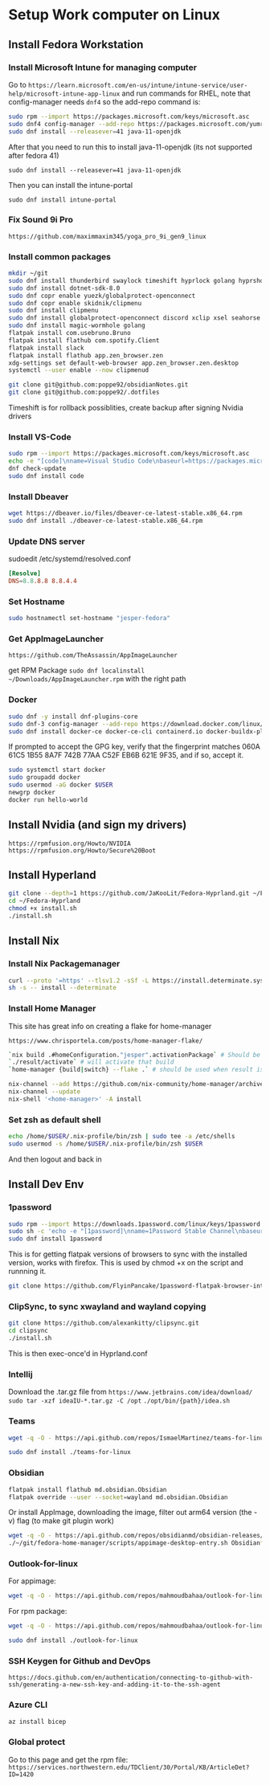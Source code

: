 # Setup Work computer on Linux

## Install Fedora Workstation 

### Install Microsoft Intune for managing computer

Go to `https://learn.microsoft.com/en-us/intune/intune-service/user-help/microsoft-intune-app-linux` and run commands for RHEL, 
note that config-manager needs `dnf4` so the add-repo command is:

```sh
sudo rpm --import https://packages.microsoft.com/keys/microsoft.asc
sudo dnf4 config-manager --add-repo https://packages.microsoft.com/yumrepos/microsoft-rhel9.0-prod
sudo dnf install --releasever=41 java-11-openjdk 
```

After that you need to run this to install java-11-openjdk (its not supported after fedora 41)

`sudo dnf install --releasever=41 java-11-openjdk`

Then you can install the intune-portal

`sudo dnf install intune-portal`


### Fix Sound 9i Pro

```url
https://github.com/maximmaxim345/yoga_pro_9i_gen9_linux
```

### Install common packages

```sh
mkdir ~/git
sudo dnf install thunderbird swaylock timeshift hyprlock golang hyprshot evolution evolution-ews desktop-file-utils lxpolkit
sudo dnf install dotnet-sdk-8.0
sudo dnf copr enable yuezk/globalprotect-openconnect
sudo dnf copr enable skidnik/clipmenu
sudo dnf install clipmenu
sudo dnf install globalprotect-openconnect discord xclip xsel seahorse gnome-keyring i2c-tools nmtui 
sudo dnf install magic-wormhole golang
flatpak install com.usebruno.Bruno 
flatpak install flathub com.spotify.Client
flatpak install slack
flatpak install flathub app.zen_browser.zen
xdg-settings set default-web-browser app.zen_browser.zen.desktop
systemctl --user enable --now clipmenud
```

```sh
git clone git@github.com:poppe92/obsidianNotes.git
git clone git@github.com:poppe92/.dotfiles
```

Timeshift is for rollback possiblities, create backup after signing Nvidia drivers

### Install VS-Code

```sh
sudo rpm --import https://packages.microsoft.com/keys/microsoft.asc
echo -e "[code]\nname=Visual Studio Code\nbaseurl=https://packages.microsoft.com/yumrepos/vscode\nenabled=1\ngpgcheck=1\ngpgkey=https://packages.microsoft.com/keys/microsoft.asc" | sudo tee /etc/yum.repos.d/vscode.repo > /dev/null
dnf check-update
sudo dnf install code
```

### Install Dbeaver

```sh
wget https://dbeaver.io/files/dbeaver-ce-latest-stable.x86_64.rpm
sudo dnf install ./dbeaver-ce-latest-stable.x86_64.rpm
```

### Update DNS server

sudoedit /etc/systemd/resolved.conf

```conf
[Resolve]
DNS=8.8.8.8 8.8.4.4
```

### Set Hostname

```sh
sudo hostnamectl set-hostname "jesper-fedora"
```

### Get AppImageLauncher

```url
https://github.com/TheAssassin/AppImageLauncher
```

get RPM Package
`sudo dnf localinstall ~/Downloads/AppImageLauncher.rpm` with the right path

### Docker

```sh
sudo dnf -y install dnf-plugins-core
sudo dnf-3 config-manager --add-repo https://download.docker.com/linux/fedora/docker-ce.repo
sudo dnf install docker-ce docker-ce-cli containerd.io docker-buildx-plugin docker-compose-plugin
```

If prompted to accept the GPG key, verify that the fingerprint matches 060A 61C5 1B55 8A7F 742B 77AA C52F EB6B 621E 9F35, and if so, accept it.

```sh
sudo systemctl start docker
sudo groupadd docker
sudo usermod -aG docker $USER
newgrp docker
docker run hello-world
```

## Install Nvidia (and sign my drivers)

```url
https://rpmfusion.org/Howto/NVIDIA
https://rpmfusion.org/Howto/Secure%20Boot
```

## Install Hyperland

```sh Install Hyperland with JaKoolIt
git clone --depth=1 https://github.com/JaKooLit/Fedora-Hyprland.git ~/Fedora-Hyprland
cd ~/Fedora-Hyprland
chmod +x install.sh
./install.sh
```

## Install Nix

### Install Nix Packagemanager

```sh Install Nix Determinate for SELinux
curl --proto '=https' --tlsv1.2 -sSf -L https://install.determinate.systems/nix|\
sh -s -- install --determinate
```

### Install Home Manager

This site has great info on creating a flake for home-manager

`https://www.chrisportela.com/posts/home-manager-flake/`

```sh
`nix build .#homeConfiguration."jesper".activationPackage` # Should be run first time, when building the Home manager result
`./result/activate` # will activate that build
`home-manager {build|switch} --flake .` # should be used when result is activated, easier to type, will be the same command in the background
```

```sh Install Home-manager (Depricated by Determinate, should now use flake instead)
nix-channel --add https://github.com/nix-community/home-manager/archive/master.tar.gz home-manager
nix-channel --update
nix-shell '<home-manager>' -A install
```

### Set zsh as default shell

```sh Add zsh to list and set as default
echo /home/$USER/.nix-profile/bin/zsh | sudo tee -a /etc/shells
sudo usermod -s /home/$USER/.nix-profile/bin/zsh $USER
```

And then logout and back in

## Install Dev Env

### 1password

```sh
sudo rpm --import https://downloads.1password.com/linux/keys/1password.asc
sudo sh -c 'echo -e "[1password]\nname=1Password Stable Channel\nbaseurl=https://downloads.1password.com/linux/rpm/stable/\$basearch\nenabled=1\ngpgcheck=1\nrepo_gpgcheck=1\ngpgkey=\"https://downloads.1password.com/linux/keys/1password.asc\"" > /etc/yum.repos.d/1password.repo'
sudo dnf install 1password
```

This is for getting flatpak versions of browsers to sync with the installed version,
works with firefox. This is used by chmod +x on the script and runnning it.

```sh
git clone https://github.com/FlyinPancake/1password-flatpak-browser-integration.git
```

### ClipSync, to sync xwayland and wayland copying

```sh
git clone https://github.com/alexankitty/clipsync.git
cd clipsync
./install.sh
```

This is then exec-once'd in Hyprland.conf

### Intellij

Download the .tar.gz file from `https://www.jetbrains.com/idea/download/`
`sudo tar -xzf ideaIU-*.tar.gz -C /opt`
`./opt/bin/{path}/idea.sh`


### Teams

```sh
wget -q -O - https://api.github.com/repos/IsmaelMartinez/teams-for-linux/releases/latest | grep 'rpm"$' | grep -v 'aarch' | grep -v 'armv7' | awk -F'"' '{print $4}' | wget -i -
```

```sh
sudo dnf install ./teams-for-linux
```

### Obsidian

```sh
flatpak install flathub md.obsidian.Obsidian
flatpak override --user --socket=wayland md.obsidian.Obsidian
```

Or install AppImage, downloading the image, filter out arm64 version (the -v) flag (to make git plugin work)

```sh
wget -q -O - https://api.github.com/repos/obsidianmd/obsidian-releases/releases/latest | grep 'AppImage"$' | grep -v 'arm64' | awk -F'"' '{print $4}' | wget -i -
./~/git/fedora-home-manager/scripts/appimage-desktop-entry.sh Obsidian*
```

### Outlook-for-linux

For appimage:

```sh
wget -q -O - https://api.github.com/repos/mahmoudbahaa/outlook-for-linux/releases/latest | grep 'AppImage"$' | grep -v 'arm64' | grep -v 'armv7' | awk -F'"' '{print $4}'
```

For rpm package:

```sh
wget -q -O - https://api.github.com/repos/mahmoudbahaa/outlook-for-linux/releases/latest | grep 'rpm"$' | grep -v 'aarch' | grep -v 'armv7' | awk -F'"' '{print $4}' | wget -i -
```

```sh
sudo dnf install ./outlook-for-linux
```

### SSH Keygen for Github and DevOps

```url
https://docs.github.com/en/authentication/connecting-to-github-with-ssh/generating-a-new-ssh-key-and-adding-it-to-the-ssh-agent
```

### Azure CLI

```sh
az install bicep
```

### Global protect

Go to this page and get the rpm file:
`https://services.northwestern.edu/TDClient/30/Portal/KB/ArticleDet?ID=1420`
